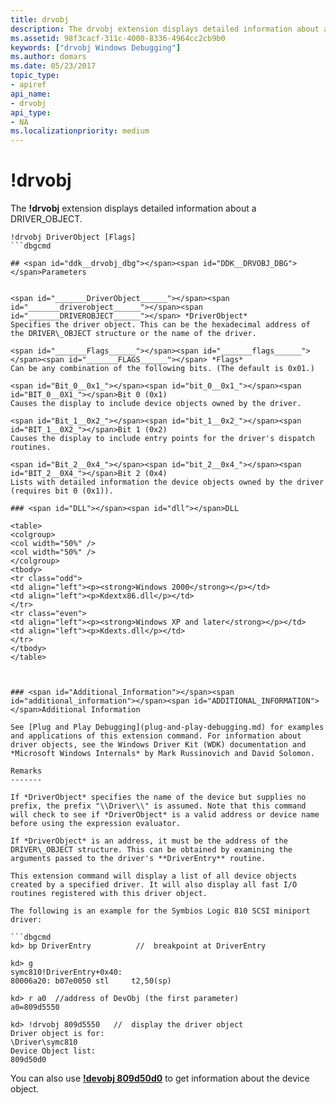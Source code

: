```yaml
---
title: drvobj
description: The drvobj extension displays detailed information about a DRIVER_OBJECT.
ms.assetid: 98f3cacf-311c-4000-8336-4964cc2cb9b0
keywords: ["drvobj Windows Debugging"]
ms.author: domars
ms.date: 05/23/2017
topic_type:
- apiref
api_name:
- drvobj
api_type:
- NA
ms.localizationpriority: medium
---
```


# !drvobj


The **!drvobj** extension displays detailed information about a DRIVER\_OBJECT.

```dbgcmd
!drvobj DriverObject [Flags] 
```dbgcmd

## <span id="ddk__drvobj_dbg"></span><span id="DDK__DRVOBJ_DBG"></span>Parameters


<span id="_______DriverObject______"></span><span id="_______driverobject______"></span><span id="_______DRIVEROBJECT______"></span> *DriverObject*   
Specifies the driver object. This can be the hexadecimal address of the DRIVER\_OBJECT structure or the name of the driver.

<span id="_______Flags______"></span><span id="_______flags______"></span><span id="_______FLAGS______"></span> *Flags*   
Can be any combination of the following bits. (The default is 0x01.)

<span id="Bit_0__0x1_"></span><span id="bit_0__0x1_"></span><span id="BIT_0__0X1_"></span>Bit 0 (0x1)  
Causes the display to include device objects owned by the driver.

<span id="Bit_1__0x2_"></span><span id="bit_1__0x2_"></span><span id="BIT_1__0X2_"></span>Bit 1 (0x2)  
Causes the display to include entry points for the driver's dispatch routines.

<span id="Bit_2__0x4_"></span><span id="bit_2__0x4_"></span><span id="BIT_2__0X4_"></span>Bit 2 (0x4)  
Lists with detailed information the device objects owned by the driver (requires bit 0 (0x1)).

### <span id="DLL"></span><span id="dll"></span>DLL

<table>
<colgroup>
<col width="50%" />
<col width="50%" />
</colgroup>
<tbody>
<tr class="odd">
<td align="left"><p><strong>Windows 2000</strong></p></td>
<td align="left"><p>Kdextx86.dll</p></td>
</tr>
<tr class="even">
<td align="left"><p><strong>Windows XP and later</strong></p></td>
<td align="left"><p>Kdexts.dll</p></td>
</tr>
</tbody>
</table>

 

### <span id="Additional_Information"></span><span id="additional_information"></span><span id="ADDITIONAL_INFORMATION"></span>Additional Information

See [Plug and Play Debugging](plug-and-play-debugging.md) for examples and applications of this extension command. For information about driver objects, see the Windows Driver Kit (WDK) documentation and *Microsoft Windows Internals* by Mark Russinovich and David Solomon.

Remarks
-------

If *DriverObject* specifies the name of the device but supplies no prefix, the prefix "\\Driver\\" is assumed. Note that this command will check to see if *DriverObject* is a valid address or device name before using the expression evaluator.

If *DriverObject* is an address, it must be the address of the DRIVER\_OBJECT structure. This can be obtained by examining the arguments passed to the driver's **DriverEntry** routine.

This extension command will display a list of all device objects created by a specified driver. It will also display all fast I/O routines registered with this driver object.

The following is an example for the Symbios Logic 810 SCSI miniport driver:

```dbgcmd
kd> bp DriverEntry          //  breakpoint at DriverEntry

kd> g
symc810!DriverEntry+0x40:    
80006a20: b07e0050 stl     t2,50(sp)

kd> r a0  //address of DevObj (the first parameter)
a0=809d5550

kd> !drvobj 809d5550   //  display the driver object
Driver object is for:
\Driver\symc810
Device Object list:
809d50d0
```

You can also use [**!devobj 809d50d0**](-devobj.md) to get information about the device object.

 

 





